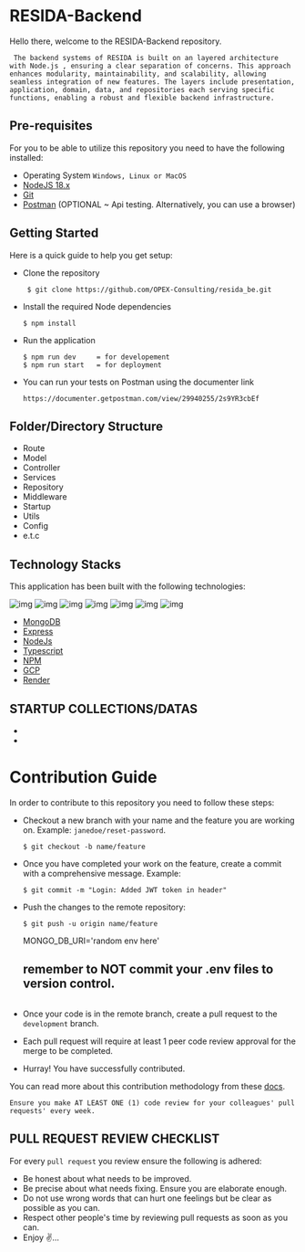 
# RESIDA-Backend


Hello there, welcome to the RESIDA-Backend repository.

     The backend systems of RESIDA is built on an layered architecture with Node.js , ensuring a clear separation of concerns. This approach enhances modularity, maintainability, and scalability, allowing seamless integration of new features. The layers include presentation, application, domain, data, and repositories each serving specific functions, enabling a robust and flexible backend infrastructure.

## Pre-requisites

For you to be able to utilize this repository you need to have the following installed:

- Operating System `Windows, Linux or MacOS`
- [NodeJS 18.x](https://nodejs.org/en/)
- [Git](https://git-scm.com/)
- [Postman](https://www.postman.com/) (OPTIONAL ~ Api testing. Alternatively, you can use a browser)

## Getting Started

Here is a quick guide to help you get setup:

- Clone the repository

       $ git clone https://github.com/OPEX-Consulting/resida_be.git


- Install the required Node dependencies

      $ npm install

- Run the application

      $ npm run dev     = for developement
      $ npm run start   = for deployment

- You can run your tests on Postman using the documenter link 
  
      https://documenter.getpostman.com/view/29940255/2s9YR3cbEf

## Folder/Directory Structure


- Route
- Model
- Controller
- Services
- Repository
- Middleware
- Startup
- Utils
- Config
- e.t.c
     

## Technology Stacks

This application has been built with the following technologies:

![img](https://img.shields.io/badge/MongoDB-4EA94B?style=for-the-badge&logo=mongodb&logoColor=white)
![img](https://img.shields.io/badge/Express.js-000000?style=for-the-badge&logo=express&logoColor=white)
![img](https://img.shields.io/badge/Node.js-339933?style=for-the-badge&logo=nodedotjs&logoColor=white)
![img](https://img.shields.io/badge/npm-CB3837?style=for-the-badge&logo=npm&logoColor=white)
![img](https://img.shields.io/badge/Cloudinary-0000BB?style=for-the-badge)
![img](https://img.shields.io/badge/Render-4EA900?style=for-the-badge)
![img](https://img.shields.io/badge/gcp-CB3837?style=for-the-badge&logo=npm&logoColor=BLUE)




- [MongoDB](https://www.mongodb.com/)
- [Express](https://www.expressjs.com/)
- [NodeJs](https://www.nodejs.org/en/)
- [Typescript](https://www.typescriptlang.org/)
- [NPM](https://www.npmjs.com/)
- [GCP](https://https://cloud.google.com/)
- [Render](https://www.render.com/)
  
## STARTUP COLLECTIONS/DATAS
-
-


# Contribution Guide

In order to contribute to this repository you need to follow these steps:

- Checkout a new branch with your name and the feature you are working on. Example: `janedoe/reset-password`.

      $ git checkout -b name/feature

- Once you have completed your work on the feature, create a commit with a comprehensive message. Example:

      $ git commit -m "Login: Added JWT token in header"

- Push the changes to the remote repository:

      $ git push -u origin name/feature
  
  MONGO_DB_URI='random env here'
  ## remember to NOT commit your .env files to version control.
  ```

- Once your code is in the remote branch, create a pull request to the `development` branch.
- Each pull request will require at least 1 peer code review approval for the merge to be completed.
- Hurray! You have successfully contributed.

You can read more about this contribution methodology from these [docs](https://www.atlassian.com/git/tutorials/comparing-workflows/feature-branch-workflow).

`Ensure you make AT LEAST ONE (1) code review for your colleagues' pull requests' every week.`

## PULL REQUEST REVIEW CHECKLIST

For every `pull request` you review ensure the following is adhered:

- Be honest about what needs to be improved.
- Be precise about what needs fixing. Ensure you are elaborate enough.
- Do not use wrong words that can hurt one feelings but be clear as possible as you can.
- Respect other people's time by reviewing pull requests as soon as you can.
- Enjoy ✌️...

